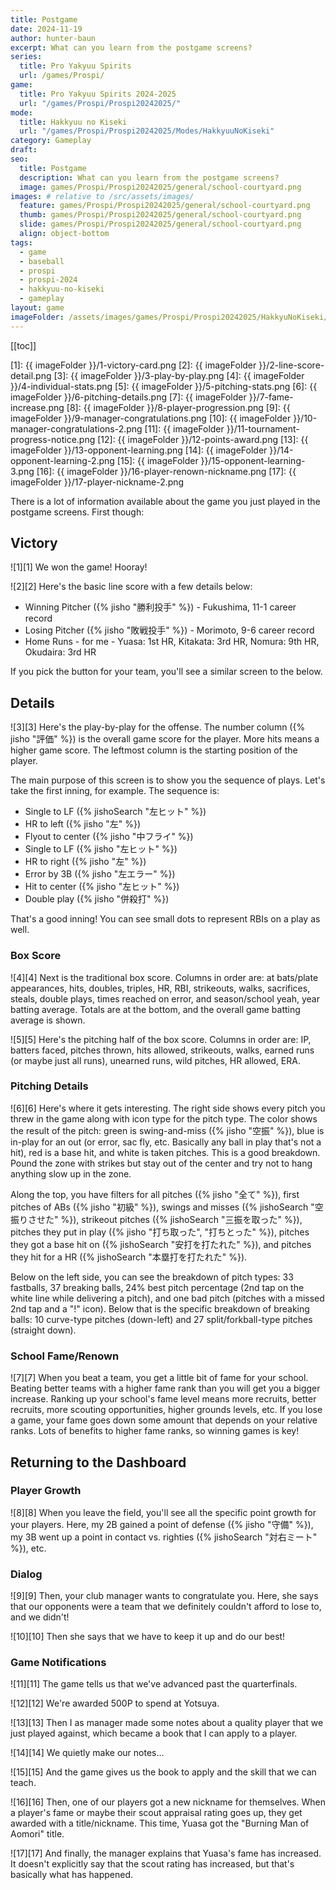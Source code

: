 ```yaml
---
title: Postgame
date: 2024-11-19
author: hunter-baun
excerpt: What can you learn from the postgame screens?
series:
  title: Pro Yakyuu Spirits
  url: /games/Prospi/
game: 
  title: Pro Yakyuu Spirits 2024-2025
  url: "/games/Prospi/Prospi20242025/"
mode: 
  title: Hakkyuu no Kiseki
  url: "/games/Prospi/Prospi20242025/Modes/HakkyuuNoKiseki"
category: Gameplay
draft: 
seo:
  title: Postgame
  description: What can you learn from the postgame screens?
  image: games/Prospi/Prospi20242025/general/school-courtyard.png
images: # relative to /src/assets/images/
  feature: games/Prospi/Prospi20242025/general/school-courtyard.png
  thumb: games/Prospi/Prospi20242025/general/school-courtyard.png
  slide: games/Prospi/Prospi20242025/general/school-courtyard.png
  align: object-bottom
tags:
  - game
  - baseball
  - prospi
  - prospi-2024
  - hakkyuu-no-kiseki
  - gameplay
layout: game
imageFolder: /assets/images/games/Prospi/Prospi20242025/HakkyuNoKiseki/Gameplay/Postgame
---
```

[[toc]]

[1]: {{ imageFolder }}/1-victory-card.png
[2]: {{ imageFolder }}/2-line-score-detail.png
[3]: {{ imageFolder }}/3-play-by-play.png
[4]: {{ imageFolder }}/4-individual-stats.png
[5]: {{ imageFolder }}/5-pitching-stats.png
[6]: {{ imageFolder }}/6-pitching-details.png
[7]: {{ imageFolder }}/7-fame-increase.png
[8]: {{ imageFolder }}/8-player-progression.png
[9]: {{ imageFolder }}/9-manager-congratulations.png
[10]: {{ imageFolder }}/10-manager-congratulations-2.png
[11]: {{ imageFolder }}/11-tournament-progress-notice.png
[12]: {{ imageFolder }}/12-points-award.png
[13]: {{ imageFolder }}/13-opponent-learning.png
[14]: {{ imageFolder }}/14-opponent-learning-2.png
[15]: {{ imageFolder }}/15-opponent-learning-3.png
[16]: {{ imageFolder }}/16-player-renown-nickname.png
[17]: {{ imageFolder }}/17-player-nickname-2.png

There is a lot of information available about the game you just played in the postgame screens. First though:

## Victory
![1][1]
We won the game! Hooray!

![2][2]
Here's the basic line score with a few details below:
* Winning Pitcher ({% jisho "勝利投手" %}) - Fukushima, 11-1 career record
* Losing Pitcher ({% jisho "敗戦投手" %}) - Morimoto, 9-6 career record
* Home Runs - for me - Yuasa: 1st HR, Kitakata: 3rd HR, Nomura: 9th HR, Okudaira: 3rd HR

If you pick the button for your team, you'll see a similar screen to the below.

## Details
![3][3]
Here's the play-by-play for the offense. The number column ({% jisho "評価" %}) is the overall game score for the player. More hits means a higher game score. The leftmost column is the starting position of the player.

The main purpose of this screen is to show you the sequence of plays. Let's take the first inning, for example. The sequence is:
* Single to LF ({% jishoSearch "左ヒット" %})
* HR to left ({% jisho "左" %})
* Flyout to center ({% jisho "中フライ" %})
* Single to LF ({% jisho "左ヒット" %})
* HR to right ({% jisho "左" %})
* Error by 3B ({% jisho "左エラー" %})
* Hit to center ({% jisho "左ヒット" %})
* Double play ({% jisho "併殺打" %})

That's a good inning! You can see small dots to represent RBIs on a play as well. 

### Box Score
![4][4]
Next is the traditional box score. Columns in order are: at bats/plate appearances, hits, doubles, triples, HR, RBI, strikeouts, walks, sacrifices, steals, double plays, times reached on error, and season/school yeah, year batting average. Totals are at the bottom, and the overall game batting average is shown.

![5][5]
Here's the pitching half of the box score. Columns in order are: IP, batters faced, pitches thrown, hits allowed, strikeouts, walks, earned runs (or maybe just all runs), unearned runs, wild pitches, HR allowed, ERA.

### Pitching Details
![6][6]
Here's where it gets interesting. The right side shows every pitch you threw in the game along with icon type for the pitch type. The color shows the result of the pitch: green is swing-and-miss ({% jisho "空振" %}), blue is in-play for an out (or error, sac fly, etc. Basically any ball in play that's not a hit), red is a base hit, and white is taken pitches. This is a good breakdown. Pound the zone with strikes but stay out of the center and try not to hang anything slow up in the zone.

Along the top, you have filters for all pitches ({% jisho "全て" %}), first pitches of ABs ({% jisho "初級" %}), swings and misses ({% jishoSearch "空振りさせた" %}), strikeout pitches ({% jishoSearch "三振を取った" %}), pitches they put in play ({% jisho "打ち取った", "打ちとった" %}), pitches they got a base hit on ({% jishoSearch "安打を打たれた" %}), and pitches they hit for a HR ({% jishoSearch "本塁打を打たれた" %}).

Below on the left side, you can see the breakdown of pitch types: 33 fastballs, 37 breaking balls, 24% best pitch percentage (2nd tap on the white line while delivering a pitch), and one bad pitch (pitches with a missed 2nd tap and a  "!" icon). Below that is the specific breakdown of breaking balls: 10 curve-type pitches (down-left) and 27 split/forkball-type pitches (straight down).

### School Fame/Renown
![7][7]
When you beat a team, you get a little bit of fame for your school. Beating better teams with a higher fame rank than you will get you a bigger increase. Ranking up your school's fame level means more recruits, better recruits, more scouting opportunities, higher grounds levels, etc. If you lose a game, your fame goes down some amount that depends on your relative ranks. Lots of benefits to higher fame ranks, so winning games is key!

## Returning to the Dashboard
### Player Growth
![8][8]
When you leave the field, you'll see all the specific point growth for your players. Here, my 2B gained a point of defense ({% jisho "守備" %}), my 3B went up a point in contact vs. righties ({% jishoSearch "対右ミート" %}), etc.

### Dialog
![9][9]
Then, your club manager wants to congratulate you. Here, she says that our opponents were a team that we definitely couldn't afford to lose to, and we didn't!

![10][10]
Then she says that we have to keep it up and do our best!

### Game Notifications
![11][11]
The game tells us that we've advanced past the quarterfinals.

![12][12]
We're awarded 500P to spend at Yotsuya.

![13][13]
Then I as manager made some notes about a quality player that we just played against, which became a book that I can apply to a player.

![14][14]
We quietly make our notes...

![15][15]
And the game gives us the book to apply and the skill that we can teach.

![16][16]
Then, one of our players got a new nickname for themselves. When a player's fame or maybe their scout appraisal rating goes up, they get awarded with a title/nickname. This time, Yuasa got the "Burning Man of Aomori" title.

![17][17]
And finally, the manager explains that Yuasa's fame has increased. It doesn't explicitly say that the scout rating has increased, but that's basically what has happened.